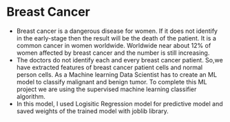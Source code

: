 # Breast Cancer
- Breast cancer is a dangerous disease for women. If it does not identify in the early-stage then the result will be the death of the patient. It is a common cancer in women worldwide. Worldwide near about 12% of women affected by breast cancer and the number is still increasing.
- The doctors do not identify each and every breast cancer patient. So,we have extracted features of breast cancer patient cells and normal person cells. As a Machine learning Data Scientist has to create an ML model to classify malignant and benign tumor. To complete this ML project we are using the supervised machine learning classifier algorithm.
- In this model, I used Logisitic Regression model for predictive model and saved weights of the trained model with joblib library.
